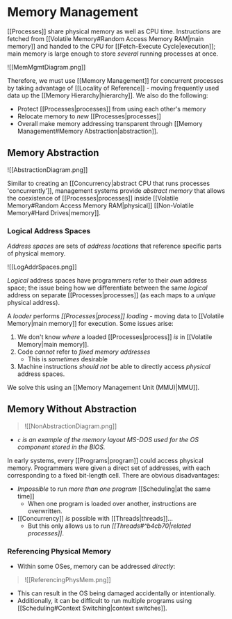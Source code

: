 # Memory Management

[[Processes]] share physical memory as well as CPU time. Instructions are fetched from [[Volatile Memory#Random Access Memory RAM|main memory]] and handed to the CPU for [[Fetch-Execute Cycle|execution]]; main memory is large enough to store *several* running processes at once.

![[MemMgmtDiagram.png]]

Therefore, we must use [[Memory Management]] for concurrent processes by taking advantage of [[Locality of Reference]] - moving frequently used data up the [[Memory Hierarchy|hierarchy]]. We also do the following:
- Protect [[Processes|processes]] from using each other's memory
- Relocate memory to *new* [[Processes|processes]]
- Overall make memory addressing transparent through [[Memory Management#Memory Abstraction|abstraction]].

## Memory Abstraction

![[AbstractionDiagram.png]]

Similar to creating an [[Concurrency|abstract CPU that runs processes 'concurrently']], management systems provide *abstract memory* that allows the coexistence of [[Processes|processes]] inside [[Volatile Memory#Random Access Memory RAM|physical]] [[Non-Volatile Memory#Hard Drives|memory]].

### Logical Address Spaces

*Address spaces* are sets of *address locations* that reference specific parts of physical memory.

![[LogAddrSpaces.png]]

*Logical* address spaces have programmers refer to their *own* address space; the issue being how we differentiate between the same *logical* address on separate [[Processes|processes]] (as each maps to a *unique* physical address).

A *loader* performs *[[Processes|process]] loading* - moving data to [[Volatile Memory|main memory]] for execution. Some issues arise:
1) We don't know *where* a loaded [[Processes|process]] *is* in [[Volatile Memory|main memory]].
2) Code *cannot* refer to *fixed memory addresses*
	- This is *sometimes* desirable
3) Machine instructions *should not* be able to directly access *physical* address spaces.

We solve this using an [[Memory Management Unit (MMU)|MMU]].

## Memory Without Abstraction

>![[NonAbstractionDiagram.png]]
- *`c` is an example of the memory layout MS-DOS used for the OS component stored in the BIOS.*

In early systems, every [[Programs|program]] could access physical memory. Programmers were given a direct set of addresses, with each corresponding to a fixed bit-length cell. There are obvious disadvantages:

- *Impossible* to run *more than one program* [[Scheduling|at the same time]]
	- When one program is loaded over another, instructions are overwritten.
- [[Concurrency]] *is* possible with [[Threads|threads]]...
	- But this only allows us to run *[[Threads#^b4cb70|related processes]]*.

### Referencing Physical Memory

- Within some OSes, memory can be addressed *directly*:
>	![[ReferencingPhysMem.png]]

- This can result in the OS being damaged accidentally or intentionally.
- Additionally, it can be difficult to run multiple programs using [[Scheduling#Context Switching|context switches]].